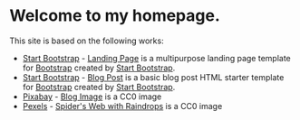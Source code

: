 # Welcome to my homepage.  

This site is based on the following works:
* [Start Bootstrap](http://startbootstrap.com/) - [Landing Page](http://startbootstrap.com/template-overviews/landing-page/) is a multipurpose landing page template for [Bootstrap](http://getbootstrap.com/) created by [Start Bootstrap](http://startbootstrap.com/).
* [Start Bootstrap](http://startbootstrap.com/) - [Blog Post](https://startbootstrap.com/template-overviews/blog-post/) is a basic blog post HTML starter template for [Bootstrap](http://getbootstrap.com/) created by [Start Bootstrap](http://startbootstrap.com/).
* [Pixabay](https://pixabay.com) - [Blog Image](https://pixabay.com/en/blog-internet-web-technology-media-2355684/) is a CC0 image 
* [Pexels](https://pexels.com) - [Spider's Web with Raindrops](https://www.pexels.com/photo/cobweb-spider-s-web-raindrops-8484/) is a CC0 image 
